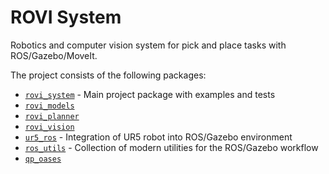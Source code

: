 # ROVI System
Robotics and computer vision system for pick and place tasks with ROS/Gazebo/MoveIt.

The project consists of the following packages:

- [`rovi_system`](/rovi_system) - Main project package with examples and tests
- [`rovi_models`](/rovi_models)
- [`rovi_planner`](/rovi_planner)
- [`rovi_vision`](/rovi_vision)
- [`ur5_ros`](/ur5_ros) - Integration of UR5 robot into ROS/Gazebo environment
- [`ros_utils`](/ros_utils) - Collection of modern utilities for the ROS/Gazebo workflow
- [`qp_oases`](/qp_oases)
